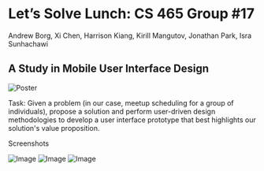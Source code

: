 Let’s Solve Lunch: CS 465 Group #17
===================================

Andrew Borg, Xi Chen, Harrison Kiang, Kirill Mangutov, Jonathan Park, Isra Sunhachawi

A Study in Mobile User Interface Design
---------------------------------------

![Poster](http://i.imgur.com/o33S0Kq.png)

Task: Given a problem (in our case, meetup scheduling for a group of individuals), propose a solution and perform user-driven design methodologies to develop a user interface prototype that best highlights our solution's value proposition. 

Screenshots

![Image](https://imgur.com/Oj2eGX0.png)
![Image](https://imgur.com/du34TvV.png)
![Image](https://imgur.com/v3MCBE7.png)
